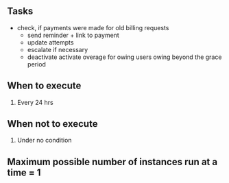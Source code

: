 ## Tasks

- check, if payments were made for old billing requests
  + send reminder + link to payment
  + update attempts
  + escalate if necessary 
  + deactivate activate overage for owing users owing beyond the grace period

## When to execute

1. Every 24 hrs

## When not to execute

1. Under no condition

## Maximum possible number of instances run at a time = 1
